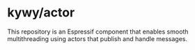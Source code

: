 # kywy/actor

This repository is an Espressif component that enables smooth multithreading using actors that publish and handle
messages.
